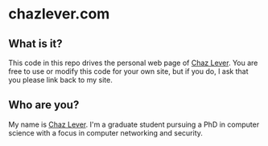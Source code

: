 # chazlever.com

## What is it?

This code in this repo drives the personal web page of [Chaz
Lever](http://www.chazlever.com). You are free to use or modify this code for
your own site, but if you do, I ask that you please link back to my site.

## Who are you?

My name is [Chaz Lever](http://www.chazlever.com). I'm a graduate student
pursuing a PhD in computer science with a focus in computer networking and
security.

